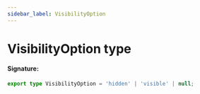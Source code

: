 ```yaml
---
sidebar_label: VisibilityOption
---
```


# VisibilityOption type

#### Signature:

```typescript
export type VisibilityOption = 'hidden' | 'visible' | null;
```
